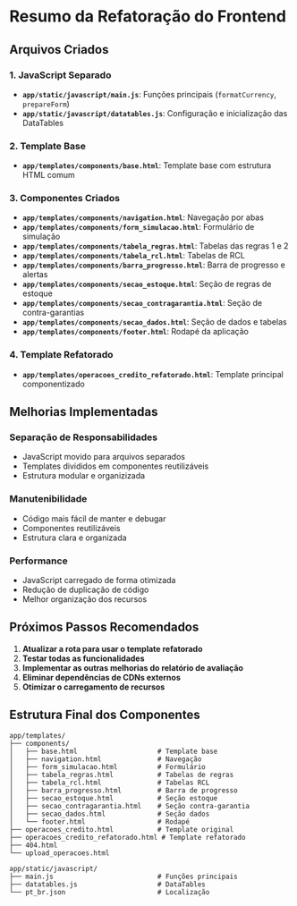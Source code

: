 # Resumo da Refatoração do Frontend

## Arquivos Criados

### 1. JavaScript Separado
- **`app/static/javascript/main.js`**: Funções principais (`formatCurrency`, `prepareForm`)
- **`app/static/javascript/datatables.js`**: Configuração e inicialização das DataTables

### 2. Template Base
- **`app/templates/components/base.html`**: Template base com estrutura HTML comum

### 3. Componentes Criados
- **`app/templates/components/navigation.html`**: Navegação por abas
- **`app/templates/components/form_simulacao.html`**: Formulário de simulação
- **`app/templates/components/tabela_regras.html`**: Tabelas das regras 1 e 2
- **`app/templates/components/tabela_rcl.html`**: Tabelas de RCL
- **`app/templates/components/barra_progresso.html`**: Barra de progresso e alertas
- **`app/templates/components/secao_estoque.html`**: Seção de regras de estoque
- **`app/templates/components/secao_contragarantia.html`**: Seção de contra-garantias
- **`app/templates/components/secao_dados.html`**: Seção de dados e tabelas
- **`app/templates/components/footer.html`**: Rodapé da aplicação

### 4. Template Refatorado
- **`app/templates/operacoes_credito_refatorado.html`**: Template principal componentizado

## Melhorias Implementadas

### Separação de Responsabilidades
- JavaScript movido para arquivos separados
- Templates divididos em componentes reutilizáveis
- Estrutura modular e organizizada

### Manutenibilidade
- Código mais fácil de manter e debugar
- Componentes reutilizáveis
- Estrutura clara e organizada

### Performance
- JavaScript carregado de forma otimizada
- Redução de duplicação de código
- Melhor organização dos recursos

## Próximos Passos Recomendados

1. **Atualizar a rota para usar o template refatorado**
2. **Testar todas as funcionalidades**
3. **Implementar as outras melhorias do relatório de avaliação**
4. **Eliminar dependências de CDNs externos**
5. **Otimizar o carregamento de recursos**

## Estrutura Final dos Componentes

```
app/templates/
├── components/
│   ├── base.html                    # Template base
│   ├── navigation.html              # Navegação
│   ├── form_simulacao.html          # Formulário
│   ├── tabela_regras.html           # Tabelas de regras
│   ├── tabela_rcl.html              # Tabelas RCL
│   ├── barra_progresso.html         # Barra de progresso
│   ├── secao_estoque.html           # Seção estoque
│   ├── secao_contragarantia.html    # Seção contra-garantia
│   ├── secao_dados.html             # Seção dados
│   └── footer.html                  # Rodapé
├── operacoes_credito.html           # Template original
├── operacoes_credito_refatorado.html # Template refatorado
├── 404.html
└── upload_operacoes.html

app/static/javascript/
├── main.js                          # Funções principais
├── datatables.js                    # DataTables
└── pt_br.json                       # Localização
```

